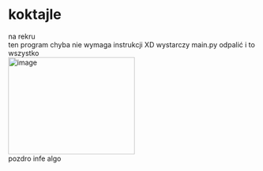 # koktajle
na rekru <br />
ten program chyba nie wymaga instrukcji XD wystarczy main.py odpalić i to wszystko <br />
<img width="256" height="197" alt="image" src="https://github.com/user-attachments/assets/d52aced7-ffe2-4a7b-b352-5450338d3556" />
<br /> pozdro infe algo
